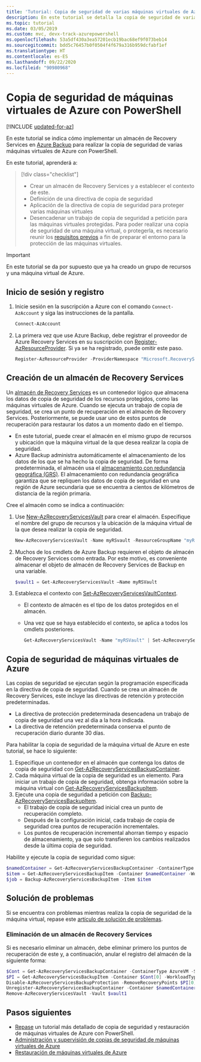 ```yaml
---
title: 'Tutorial: Copia de seguridad de varias máquinas virtuales de Azure con PowerShell'
description: En este tutorial se detalla la copia de seguridad de varias máquinas virtuales de Azure en un almacén de Recovery Services mediante Azure PowerShell.
ms.topic: tutorial
ms.date: 03/05/2019
ms.custom: mvc, devx-track-azurepowershell
ms.openlocfilehash: 53a5df430a3ea57201ecb19bac68ef9f073beb14
ms.sourcegitcommit: bdd5c76457b0f0504f4f679a316b959dcfabf1ef
ms.translationtype: HT
ms.contentlocale: es-ES
ms.lasthandoff: 09/22/2020
ms.locfileid: "90980968"
---
```

# <a name="back-up-azure-vms-with-powershell"></a>Copia de seguridad de máquinas virtuales de Azure con PowerShell

[!INCLUDE [updated-for-az](../../includes/updated-for-az.md)]

En este tutorial se indica cómo implementar un almacén de Recovery Services en [Azure Backup](backup-overview.md) para realizar la copia de seguridad de varias máquinas virtuales de Azure con PowerShell.  

En este tutorial, aprenderá a:

> [!div class="checklist"]
>
> * Crear un almacén de Recovery Services y a establecer el contexto de este.
> * Definición de una directiva de copia de seguridad
> * Aplicación de la directiva de copia de seguridad para proteger varias máquinas virtuales
> * Desencadenar un trabajo de copia de seguridad a petición para las máquinas virtuales protegidas. Para poder realizar una copia de seguridad de una máquina virtual, o protegerla, es necesario reunir los [requisitos previos](backup-azure-arm-vms-prepare.md) a fin de preparar el entorno para la protección de las máquinas virtuales.

> [!IMPORTANT]
> En este tutorial se da por supuesto que ya ha creado un grupo de recursos y una máquina virtual de Azure.

## <a name="sign-in-and-register"></a>Inicio de sesión y registro

1. Inicie sesión en la suscripción a Azure con el comando `Connect-AzAccount` y siga las instrucciones de la pantalla.

    ```powershell
    Connect-AzAccount
    ```

2. La primera vez que use Azure Backup, debe registrar el proveedor de Azure Recovery Services en su suscripción con [Register-AzResourceProvider](/powershell/module/az.Resources/Register-azResourceProvider). Si ya se ha registrado, puede omitir este paso.

    ```powershell
    Register-AzResourceProvider -ProviderNamespace "Microsoft.RecoveryServices"
    ```

## <a name="create-a-recovery-services-vault"></a>Creación de un almacén de Recovery Services

Un [almacén de Recovery Services](backup-azure-recovery-services-vault-overview.md) es un contenedor lógico que almacena los datos de copia de seguridad de los recursos protegidos, como las máquinas virtuales de Azure. Cuando se ejecuta un trabajo de copia de seguridad, se crea un punto de recuperación en el almacén de Recovery Services. Posteriormente, se puede usar uno de estos puntos de recuperación para restaurar los datos a un momento dado en el tiempo.

* En este tutorial, puede crear el almacén en el mismo grupo de recursos y ubicación que la máquina virtual de la que desea realizar la copia de seguridad.
* Azure Backup administra automáticamente el almacenamiento de los datos de los que se ha hecho la copia de seguridad. De forma predeterminada, el almacén usa el [almacenamiento con redundancia geográfica (GRS)](../storage/common/storage-redundancy.md#geo-redundant-storage). El almacenamiento con redundancia geográfica garantiza que se repliquen los datos de copia de seguridad en una región de Azure secundaria que se encuentra a cientos de kilómetros de distancia de la región primaria.

Cree el almacén como se indica a continuación:

1. Use [New-AzRecoveryServicesVault](/powershell/module/az.recoveryservices/new-azrecoveryservicesvault) para crear el almacén. Especifique el nombre del grupo de recursos y la ubicación de la máquina virtual de la que desea realizar la copia de seguridad.

    ```powershell
    New-AzRecoveryServicesVault -Name myRSvault -ResourceGroupName "myResourceGroup" -Location "EastUS"
    ```

2. Muchos de los cmdlets de Azure Backup requieren el objeto de almacén de Recovery Services como entrada. Por este motivo, es conveniente almacenar el objeto de almacén de Recovery Services de Backup en una variable.

    ```powershell
    $vault1 = Get-AzRecoveryServicesVault –Name myRSVault
    ```

3. Establezca el contexto con [Set-AzRecoveryServicesVaultContext](/powershell/module/az.RecoveryServices/Set-azRecoveryServicesVaultContext).

   * El contexto de almacén es el tipo de los datos protegidos en el almacén.
   * Una vez que se haya establecido el contexto, se aplica a todos los cmdlets posteriores.

     ```powershell
     Get-AzRecoveryServicesVault -Name "myRSVault" | Set-AzRecoveryServicesVaultContext
     ```

## <a name="back-up-azure-vms"></a>Copia de seguridad de máquinas virtuales de Azure

Las copias de seguridad se ejecutan según la programación especificada en la directiva de copia de seguridad. Cuando se crea un almacén de Recovery Services, este incluye las directivas de retención y protección predeterminadas.

* La directiva de protección predeterminada desencadena un trabajo de copia de seguridad una vez al día a la hora indicada.
* La directiva de retención predeterminada conserva el punto de recuperación diario durante 30 días.

Para habilitar la copia de seguridad de la máquina virtual de Azure en este tutorial, se hace lo siguiente:

1. Especifique un contenedor en el almacén que contenga los datos de copia de seguridad con [Get-AzRecoveryServicesBackupContainer](/powershell/module/az.recoveryservices/get-Azrecoveryservicesbackupcontainer).
2. Cada máquina virtual de la copia de seguridad es un elemento. Para iniciar un trabajo de copia de seguridad, obtenga información sobre la máquina virtual con [Get-AzRecoveryServicesBackupItem](/powershell/module/az.recoveryservices/Get-AzRecoveryServicesBackupItem).
3. Ejecute una copia de seguridad a petición con [Backup-AzRecoveryServicesBackupItem](/powershell/module/az.recoveryservices/backup-Azrecoveryservicesbackupitem).
    * El trabajo de copia de seguridad inicial crea un punto de recuperación completo.
    * Después de la configuración inicial, cada trabajo de copia de seguridad crea puntos de recuperación incrementales.
    * Los puntos de recuperación incremental ahorran tiempo y espacio de almacenamiento, ya que solo transfieren los cambios realizados desde la última copia de seguridad.

Habilite y ejecute la copia de seguridad como sigue:

```powershell
$namedContainer = Get-AzRecoveryServicesBackupContainer -ContainerType AzureVM -Status Registered -FriendlyName "V2VM"
$item = Get-AzRecoveryServicesBackupItem -Container $namedContainer -WorkloadType AzureVM
$job = Backup-AzRecoveryServicesBackupItem -Item $item
```

## <a name="troubleshooting"></a>Solución de problemas

Si se encuentra con problemas mientras realiza la copia de seguridad de la máquina virtual, repase este [artículo de solución de problemas](backup-azure-vms-troubleshoot.md).

### <a name="deleting-a-recovery-services-vault"></a>Eliminación de un almacén de Recovery Services

Si es necesario eliminar un almacén, debe eliminar primero los puntos de recuperación de este y, a continuación, anular el registro del almacén de la siguiente forma:

```powershell
$Cont = Get-AzRecoveryServicesBackupContainer -ContainerType AzureVM -Status Registered
$PI = Get-AzRecoveryServicesBackupItem -Container $Cont[0] -WorkloadType AzureVm
Disable-AzRecoveryServicesBackupProtection -RemoveRecoveryPoints $PI[0]
Unregister-AzRecoveryServicesBackupContainer -Container $namedContainer
Remove-AzRecoveryServicesVault -Vault $vault1
```

## <a name="next-steps"></a>Pasos siguientes

* [Repase](backup-azure-vms-automation.md) un tutorial más detallado de copia de seguridad y restauración de máquinas virtuales de Azure con PowerShell.
* [Administración y supervisión de copias de seguridad de máquinas virtuales de Azure](backup-azure-manage-vms.md)
* [Restauración de máquinas virtuales de Azure](backup-azure-arm-restore-vms.md)
